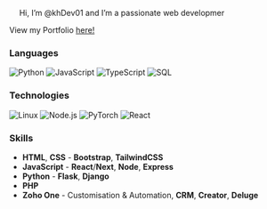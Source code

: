  <img src="https://raw.githubusercontent.com/MartinHeinz/MartinHeinz/master/wave.gif" width="14px"> Hi, I’m @khDev01 and I’m a passionate web developmer

View my Portfolio [here!](https://khdev01.github.io/ "KhDev01 Portfolio")

### Languages

![Python](https://img.shields.io/badge/-Python-000?&logo=Python)
![JavaScript](https://img.shields.io/badge/-JavaScript-000?&logo=JavaScript)
![TypeScript](https://img.shields.io/badge/-TypeScript-000?&logo=TypeScript)
![SQL](https://img.shields.io/badge/-SQL-000?&logo=MySQL)

### Technologies
![Linux](https://img.shields.io/badge/-Linux-000?&logo=Linux)
![Node.js](https://img.shields.io/badge/-Node.js-000?&logo=node.js)
![PyTorch](https://img.shields.io/badge/-PyTorch-000?&logo=PyTorch)
![React](https://img.shields.io/badge/-React-000?&logo=React)


### Skills
* **HTML**, **CSS** - **Bootstrap**, **TailwindCSS**
* **JavaScript** - **React**/**Next**, **Node**, **Express** 
* **Python** - **Flask**, **Django**
* **PHP**
* **Zoho One** - Customisation & Automation, **CRM**, **Creator**, **Deluge**

